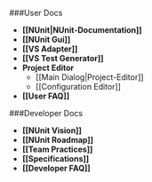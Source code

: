 ###User Docs

* **[[NUnit|NUnit-Documentation]]**
* **[[NUnit Gui]]**
* **[[VS Adapter]]**
* **[[VS Test Generator]]**
* **Project Editor**
  * [[Main Dialog|Project-Editor]]
  * [[Configuration Editor]]
* **[[User FAQ]]**
  
###Developer Docs

 * **[[NUnit Vision]]**
 * **[[NUnit Roadmap]]**
 * **[[Team Practices]]**
 * **[[Specifications]]**
 * **[[Developer FAQ]]**

